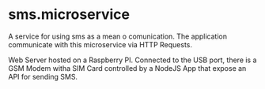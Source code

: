 # sms.microservice

A service for using sms as a mean o comunication. The application communicate with this microservice via HTTP Requests.

Web Server hosted on a Raspberry PI. 
Connected to the USB port, there is a GSM Modem witha SIM Card controlled by a NodeJS App that expose an API for sending SMS.


